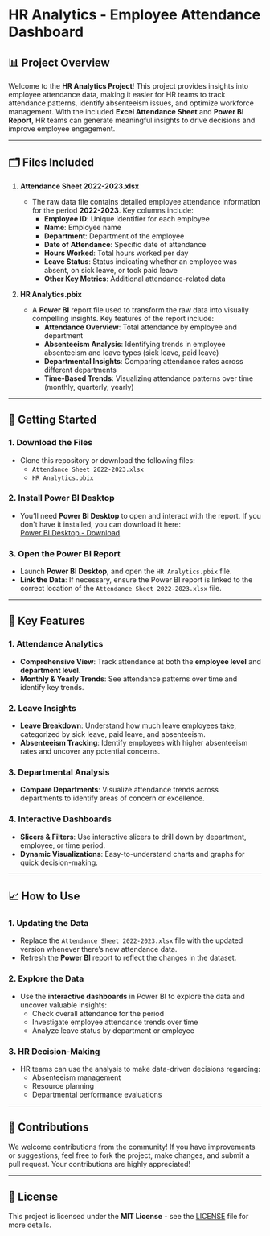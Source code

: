 # HR Analytics - Employee Attendance Dashboard

## 📊 Project Overview

Welcome to the **HR Analytics Project**! This project provides insights into employee attendance data, making it easier for HR teams to track attendance patterns, identify absenteeism issues, and optimize workforce management. With the included **Excel Attendance Sheet** and **Power BI Report**, HR teams can generate meaningful insights to drive decisions and improve employee engagement.

---

## 🗂️ Files Included

1. **Attendance Sheet 2022-2023.xlsx**
   - The raw data file contains detailed employee attendance information for the period **2022-2023**. Key columns include:
     - **Employee ID**: Unique identifier for each employee
     - **Name**: Employee name
     - **Department**: Department of the employee
     - **Date of Attendance**: Specific date of attendance
     - **Hours Worked**: Total hours worked per day
     - **Leave Status**: Status indicating whether an employee was absent, on sick leave, or took paid leave
     - **Other Key Metrics**: Additional attendance-related data
   
2. **HR Analytics.pbix**
   - A **Power BI** report file used to transform the raw data into visually compelling insights. Key features of the report include:
     - **Attendance Overview**: Total attendance by employee and department
     - **Absenteeism Analysis**: Identifying trends in employee absenteeism and leave types (sick leave, paid leave)
     - **Departmental Insights**: Comparing attendance rates across different departments
     - **Time-Based Trends**: Visualizing attendance patterns over time (monthly, quarterly, yearly)

---

## 🚀 Getting Started

### 1. **Download the Files**
   - Clone this repository or download the following files:
     - `Attendance Sheet 2022-2023.xlsx`
     - `HR Analytics.pbix`

### 2. **Install Power BI Desktop**
   - You’ll need **Power BI Desktop** to open and interact with the report. If you don't have it installed, you can download it here:  
     [Power BI Desktop - Download](https://powerbi.microsoft.com/desktop/)

### 3. **Open the Power BI Report**
   - Launch **Power BI Desktop**, and open the `HR Analytics.pbix` file.
   - **Link the Data**: If necessary, ensure the Power BI report is linked to the correct location of the `Attendance Sheet 2022-2023.xlsx` file.

---

## 🎯 Key Features

### 1. **Attendance Analytics**
   - **Comprehensive View**: Track attendance at both the **employee level** and **department level**.
   - **Monthly & Yearly Trends**: See attendance patterns over time and identify key trends.

### 2. **Leave Insights**
   - **Leave Breakdown**: Understand how much leave employees take, categorized by sick leave, paid leave, and absenteeism.
   - **Absenteeism Tracking**: Identify employees with higher absenteeism rates and uncover any potential concerns.

### 3. **Departmental Analysis**
   - **Compare Departments**: Visualize attendance trends across departments to identify areas of concern or excellence.

### 4. **Interactive Dashboards**
   - **Slicers & Filters**: Use interactive slicers to drill down by department, employee, or time period.
   - **Dynamic Visualizations**: Easy-to-understand charts and graphs for quick decision-making.

---

## 📈 How to Use

### 1. **Updating the Data**
   - Replace the `Attendance Sheet 2022-2023.xlsx` file with the updated version whenever there’s new attendance data.
   - Refresh the **Power BI** report to reflect the changes in the dataset.

### 2. **Explore the Data**
   - Use the **interactive dashboards** in Power BI to explore the data and uncover valuable insights:
     - Check overall attendance for the period
     - Investigate employee attendance trends over time
     - Analyze leave status by department or employee

### 3. **HR Decision-Making**
   - HR teams can use the analysis to make data-driven decisions regarding:
     - Absenteeism management
     - Resource planning
     - Departmental performance evaluations

---

## 🤝 Contributions

We welcome contributions from the community! If you have improvements or suggestions, feel free to fork the project, make changes, and submit a pull request. Your contributions are highly appreciated!

---

## 📄 License

This project is licensed under the **MIT License** - see the [LICENSE](LICENSE) file for more details.
